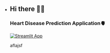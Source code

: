 - ## Hi there 👋👋
  ### Heart Disease Prediction Application🫀
  [![Streamlit App](https://static.streamlit.io/badges/streamlit_badge_black_white.svg)](https://share.streamlit.io/lkarjun/heartdisease-prediction/app.py)
  
  aflajsf
